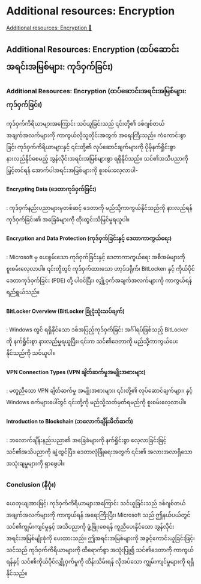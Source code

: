 # Additional resources: Encryption

[Additional resources: Encryption 🔗](https://www.coursera.org/learn/cybersecurity-threat-vectors-and-mitigation/supplement/4ZUZN/additional-resources-encryption)

## Additional Resources: Encryption (ထပ်ဆောင်းအရင်းအမြစ်များ: ကုဒ်ဝှက်ခြင်း)

### Additional Resources: Encryption (ထပ်ဆောင်းအရင်းအမြစ်များ: ကုဒ်ဝှက်ခြင်း)

ကုဒ်ဝှက်ကိရိယာများအကြောင်း သင်ယူခြင်းသည် ၎င်းတို့၏ ဒစ်ဂျစ်တယ်အချက်အလက်များကို ကာကွယ်လိုသူတိုင်းအတွက် အရေးကြီးသည်။ ကံကောင်းစွာဖြင့်၊ ကုဒ်ဝှက်ကိရိယာများနှင့် ၎င်းတို့၏ လုပ်ဆောင်ချက်များကို ပိုမိုနက်ရှိုင်းစွာ နားလည်နိုင်စေမည့် အွန်လိုင်းအရင်းအမြစ်များစွာ ရရှိနိုင်သည်။ သင်၏အသိပညာကို မြှင့်တင်ရန် အောက်ပါအရင်းအမြစ်များကို စူးစမ်းလေ့လာပါ-

#### Encrypting Data (ဒေတာကုဒ်ဝှက်ခြင်း)

: ကုဒ်ဝှက်နည်းပညာများမှတစ်ဆင့် ဒေတာကို မည်သို့ကာကွယ်နိုင်သည်ကို နားလည်ရန် ကုဒ်ဝှက်ခြင်း၏ အခြေခံများကို ထိုးထွင်းသိမြင်မှုရယူပါ။

#### Encryption and Data Protection (ကုဒ်ဝှက်ခြင်းနှင့် ဒေတာကာကွယ်ရေး)

: Microsoft မှ ပေးစွမ်းသော ကုဒ်ဝှက်ခြင်းနှင့် ဒေတာကာကွယ်ရေး အစီအမံများကို စူးစမ်းလေ့လာပါ။ ၎င်းတို့တွင် ကုဒ်ဝှက်ထားသော ဟာ့ဒ်ဒရိုက်၊ BitLocker၊ နှင့် ကိုယ်ပိုင်ဒေတာကုဒ်ဝှက်ခြင်း (PDE) တို့ ပါဝင်ပြီး၊ လျှို့ဝှက်အချက်အလက်များကို ကာကွယ်ရန် ရည်ရွယ်သည်။

#### BitLocker Overview (BitLocker ခြုံငုံသုံးသပ်ချက်)

: Windows တွင် ရရှိနိုင်သော ဒစ်အပြည့်ကုဒ်ဝှက်ခြင်း အင်္ဂါရပ်ဖြစ်သည့် BitLocker ကို နက်ရှိုင်းစွာ နားလည်မှုရယူပြီး၊ ၎င်းက သင်၏ဒေတာကို မည်သို့ကာကွယ်ပေးနိုင်သည်ကို သင်ယူပါ။

#### VPN Connection Types (VPN ချိတ်ဆက်မှုအမျိုးအစားများ)

: မတူညီသော VPN ချိတ်ဆက်မှု အမျိုးအစားများ၊ ၎င်းတို့၏ လုပ်ဆောင်ချက်များ၊ နှင့် Windows စက်များပေါ်တွင် ၎င်းတို့ကို မည်သို့သတ်မှတ်ရမည်ကို စူးစမ်းလေ့လာပါ။

#### Introduction to Blockchain (ဘလောက်ချိန်းမိတ်ဆက်)

: ဘလောက်ချိန်းနည်းပညာ၏ အခြေခံများကို နက်ရှိုင်းစွာ လေ့လာခြင်းဖြင့် သင်၏အသိပညာကို ချဲ့ထွင်ပြီး၊ ဒေတာလုံခြုံရေးအတွက် ၎င်း၏ အလားအလာရှိသော အသုံးချမှုများကို ရှာဖွေပါ။

### Conclusion (နိဂုံး)

ယေဘုယျအားဖြင့်၊ ကုဒ်ဝှက်ကိရိယာများအကြောင်း သင်ယူခြင်းသည် ဒစ်ဂျစ်တယ်အချက်အလက်များကို ကာကွယ်ရန် အရေးကြီးပြီး၊ Microsoft သည် ဤနယ်ပယ်တွင် သင်၏ကျွမ်းကျင်မှုနှင့် အသိပညာကို ဖွံ့ဖြိုးစေရန် ကူညီပေးနိုင်သော အွန်လိုင်းအရင်းအမြစ်မျိုးစုံကို ပေးထားသည်။ ဤအရင်းအမြစ်များကို အခွင့်ကောင်းယူခြင်းဖြင့်၊ သင်သည် ကုဒ်ဝှက်ကိရိယာများကို ထိရောက်စွာ အသုံးပြု၍ သင်၏ဒေတာကို ကာကွယ်ရန်နှင့် သင်၏ကိုယ်ပိုင်လျှို့ဝှက်မှုကို ထိန်းသိမ်းရန် လိုအပ်သော ကျွမ်းကျင်မှုများကို ရရှိနိုင်သည်။
